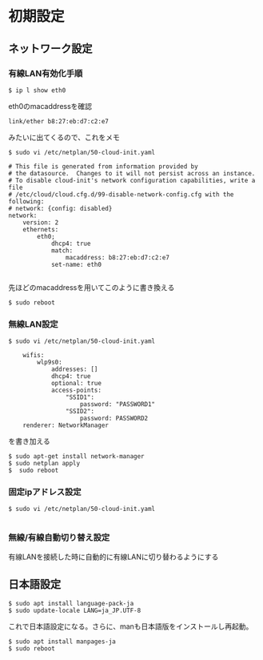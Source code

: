 #  初期設定

##  ネットワーク設定
### 有線LAN有効化手順
```
$ ip l show eth0  
```
eth0のmacaddressを確認  
```
link/ether b8:27:eb:d7:c2:e7
```
みたいに出てくるので、これをメモ
```
$ sudo vi /etc/netplan/50-cloud-init.yaml  
```
```
# This file is generated from information provided by
# the datasource.  Changes to it will not persist across an instance.
# To disable cloud-init's network configuration capabilities, write a file
# /etc/cloud/cloud.cfg.d/99-disable-network-config.cfg with the following:
# network: {config: disabled}
network:
    version: 2
    ethernets:
        eth0;
            dhcp4: true
            match:
                macaddress: b8:27:eb:d7:c2:e7
            set-name: eth0
            
```
先ほどのmacaddressを用いてこのように書き換える  
```
$ sudo reboot  
```


### 無線LAN設定
```
$ sudo vi /etc/netplan/50-cloud-init.yaml 
```
```
    wifis:
        wlp9s0:
            addresses: []
            dhcp4: true
            optional: true
            access-points:
                "SSID1":
                    password: "PASSWORD1"
                "SSID2":
                    password: PASSWORD2
    renderer: NetworkManager  
```
を書き加える
```
$ sudo apt-get install network-manager  
$ sudo netplan apply  
$  sudo reboot
```
### 固定ipアドレス設定
```
$ sudo vi /etc/netplan/50-cloud-init.yaml 
```
```

```
### 無線/有線自動切り替え設定
有線LANを接続した時に自動的に有線LANに切り替わるようにする

## 日本語設定
```
$ sudo apt install language-pack-ja  
$ sudo update-locale LANG=ja_JP.UTF-8  
```
これで日本語設定になる。さらに、manも日本語版をインストールし再起動。
```
$ sudo apt install manpages-ja
$ sudo reboot
```
